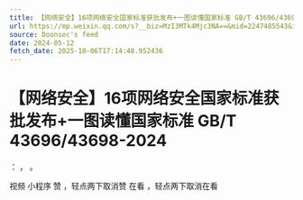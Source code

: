 ```yaml
---
title: 【网络安全】16项网络安全国家标准获批发布+一图读懂国家标准 GB/T 43696/43698-2024
url: https://mp.weixin.qq.com/s?__biz=MzI3MTk4Mjc3NA==&mid=2247485543&idx=2&sn=67d20b517a5def295867b4c0ce4457b2
source: Doonsec's feed
date: 2024-05-12
fetch_date: 2025-10-06T17:14:48.952436
---
```


# 【网络安全】16项网络安全国家标准获批发布+一图读懂国家标准 GB/T 43696/43698-2024

：
，
。

视频
小程序
赞
，轻点两下取消赞
在看
，轻点两下取消在看